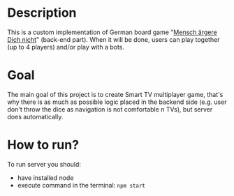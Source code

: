 # Description
This is a custom implementation of German board game "[Mensch ärgere Dich nicht](https://en.wikipedia.org/wiki/Mensch_%C3%A4rgere_Dich_nicht)" (back-end part). When it will be done, users can play together (up to 4 players) and/or play with a bots. 

# Goal
The main goal of this project is to create Smart TV multiplayer game, that's why there is as much as possible logic placed in the backend side (e.g. user don't throw the dice as navigation is not comfortable n TVs), but server does automatically.

# How to run?
To run server  you should:
-  have installed node
- execute command in the terminal: `npm start`

